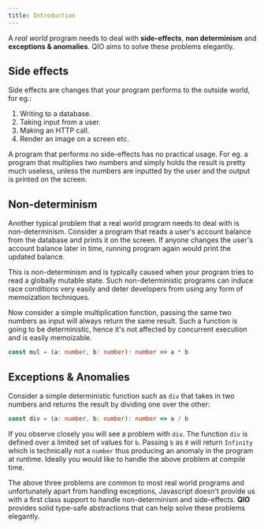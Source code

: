```yaml
---
title: Introduction
---
```


A _real world_ program needs to deal with **side-effects**, **non determinism** and **exceptions & anomalies**. QIO aims to solve these problems elegantly.

## Side effects

Side effects are changes that your program performs to the outside world, for eg.:

1. Writing to a database.
2. Taking input from a user.
3. Making an HTTP call.
4. Render an image on a screen etc.

A program that performs no side-effects has no practical usage. For eg. a program that multiplies two numbers and simply holds the result is pretty much useless, unless the numbers are inputted by the user and the output is printed on the screen.

## Non-determinism

Another typical problem that a real world program needs to deal with is non-determinism. Consider a program that reads a user's account balance from the database and prints it on the screen. If anyone changes the user's account balance later in time, running program again would print the updated balance.

This is non-determinism and is typically caused when your program tries to read a globally mutable state. Such non-deterministic programs can induce race conditions very easily and deter developers from using any form of memoization techniques.

Now consider a simple multiplication function, passing the same two numbers as input will always return the same result. Such a function is going to be deterministic, hence it's not affected by concurrent execution and is easily memoizable.

```ts
const mul = (a: number, b: number): number => a * b
```

## Exceptions & Anomalies

Consider a simple deterministic function such as `div` that takes in two numbers and returns the result by dividing one over the other:

```ts
const div = (a: number, b: number): number => a / b
```

If you observe closely you will see a problem with `div`. The function `div` is defined over a limited set of values for `b`. Passing `b` as `0` will return `Infinity` which is technically not a `number` thus producing an anomaly in the program at runtime. Ideally you would like to handle the above problem at compile time.

The above three problems are common to most real world programs and unfortunately apart from handling exceptions, Javascript doesn't provide us with a first class support to handle non-determinism and side-effects. **QIO** provides solid type-safe abstractions that can help solve these problems elegantly.
